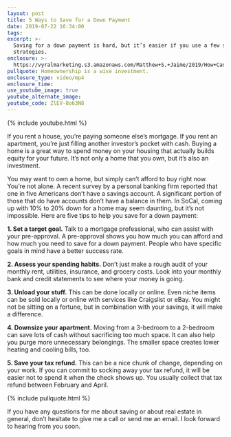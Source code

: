 ```yaml
---
layout: post
title: 5 Ways to Save for a Down Payment
date: 2019-07-22 16:34:00
tags:
excerpt: >-
  Saving for a down payment is hard, but it’s easier if you use a few smart
  strategies.
enclosure: >-
  https://vyralmarketing.s3.amazonaws.com/Matthew+S.+Jaime/2019/How+Can+You+Make+Saving+Easier_.mp4
pullquote: Homeownership is a wise investment.
enclosure_type: video/mp4
enclosure_time:
use_youtube_image: true
youtube_alternate_image:
youtube_code: ZlEV-8o63N8
---
```


{% include youtube.html %}

If you rent a house, you’re paying someone else’s mortgage. If you rent an apartment, you’re just filling another investor’s pocket with cash. Buying a home is a great way to spend money on your housing that actually builds equity for your future. It’s not only a home that you own, but it’s also an investment.&nbsp;

You may want to own a home, but simply can’t afford to buy right now. You’re not alone. A recent survey by a personal banking firm reported that one in five Americans don’t have a savings account. A significant portion of those that do have accounts don’t have a balance in them. In SoCal, coming up with 10% to 20% down for a home may seem daunting, but it’s not impossible. Here are five tips to help you save for a down payment:

**1\. Set a target goal.** Talk to a mortgage professional, who can assist with your pre-approval. A pre-approval shows you how much you can afford and how much you need to save for a down payment. People who have specific goals in mind have a better success rate.

**2\. Assess your spending habits.** Don’t just make a rough audit of your monthly rent, utilities, insurance, and grocery costs. Look into your monthly bank and credit statements to see where your money is going.&nbsp;

**3\. Unload your stuff.** This can be done locally or online. Even niche items can be sold locally or online with services like Craigslist or eBay. You might not be sitting on a fortune, but in combination with your savings, it will make a difference.

**4\. Downsize your apartment.** Moving from a 3-bedroom to a 2-bedroom can save lots of cash without sacrificing too much space. It can also help you purge more unnecessary belongings. The smaller space creates lower heating and cooling bills, too.

**5\. Save your tax refund.** This can be a nice chunk of change, depending on your work. If you can commit to socking away your tax refund, it will be easier not to spend it when the check shows up. You usually collect that tax refund between February and April.&nbsp;

{% include pullquote.html %}

If you have any questions for me about saving or about real estate in general, don’t hesitate to give me a call or send me an email. I look forward to hearing from you soon.